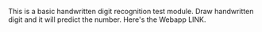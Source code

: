 This is a basic handwritten digit recognition test module. Draw handwritten digit and it will predict the number. Here's the Webapp LINK.
